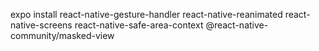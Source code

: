 expo install react-native-gesture-handler react-native-reanimated react-native-screens react-native-safe-area-context @react-native-community/masked-view

